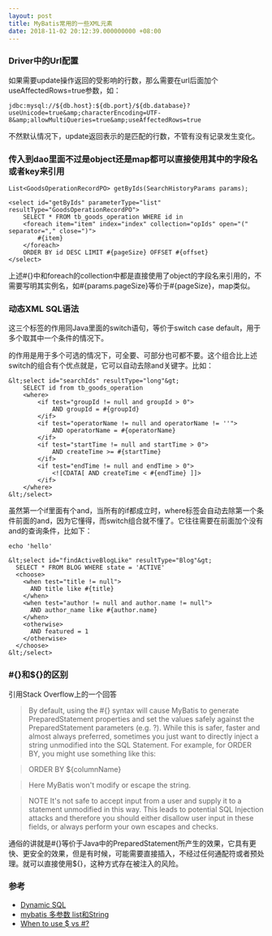 ```yaml
---
layout: post
title: MyBatis常用的一些XML元素
date: 2018-11-02 20:12:39.000000000 +08:00
---
```



### Driver中的Url配置

如果需要update操作返回的受影响的行数，那么需要在url后面加个useAffectedRows=true参数，如：

```
jdbc:mysql://${db.host}:${db.port}/${db.database}?useUnicode=true&amp;characterEncoding=UTF-8&amp;allowMultiQueries=true&amp;useAffectedRows=true
```

不然默认情况下，update返回表示的是匹配的行数，不管有没有记录发生变化。

### 传入到dao里面不过是object还是map都可以直接使用其中的字段名或者key来引用

```
List<GoodsOperationRecordPO> getByIds(SearchHistoryParams params);
```

```
<select id="getByIds" parameterType="list" resultType="GoodsOperationRecordPO">
    SELECT * FROM tb_goods_operation WHERE id in
    <foreach item="item" index="index" collection="opIds" open="(" separator="," close=")">
        #{item}
    </foreach>
    ORDER BY id DESC LIMIT #{pageSize} OFFSET #{offset}
</select>
```

上述#{}中和foreach的collection中都是直接使用了object的字段名来引用的，不需要写明其实例名，如#{params.pageSize}等价于#{pageSize}，map类似。

### 动态XML SQL语法

<choose> <when> <otherwise> 这三个标签的作用同Java里面的switch语句，等价于switch case default，用于多个取其中一个条件的情况下。

<where> <if>的作用是用于多个可选的情况下，可全要、可部分也可都不要。这个组合比上述switch的组合有个优点就是，它可以自动去除and关键字。比如：

```
&lt;select id="searchIds" resultType="long"&gt;
    SELECT id from tb_goods_operation
    <where>
        <if test="groupId != null and groupId > 0">
            AND groupId = #{groupId}
        </if>
        <if test="operatorName != null and operatorName != ''">
            AND operatorName = #{operatorName}
        </if>
        <if test="startTime != null and startTime > 0">
            AND createTime >= #{startTime}
        </if>
        <if test="endTime != null and endTime > 0">
            <![CDATA[ AND createTime < #{endTime} ]]>
        </if>
    </where>
&lt;/select>
```


虽然第一个if里面有个and，当所有的if都成立时，where标签会自动去除第一个条件前面的and，因为它懂得，而switch组合就不懂了。它往往需要在前面加个没有and的查询条件，比如下：


```
echo 'hello'
```


```
&lt;select id="findActiveBlogLike" resultType="Blog"&gt;
  SELECT * FROM BLOG WHERE state = 'ACTIVE'
  <choose>
    <when test="title != null">
      AND title like #{title}
    </when>
    <when test="author != null and author.name != null">
      AND author_name like #{author.name}
    </when>
    <otherwise>
      AND featured = 1
    </otherwise>
  </choose>
&lt;/select>
```


### #{}和${}的区别
引用Stack Overflow上的一个回答

> By default, using the #{} syntax will cause MyBatis to generate PreparedStatement properties and set the values safely against the PreparedStatement parameters (e.g. ?). While this is safer, faster and almost always preferred, sometimes you just want to directly inject a string unmodified into the SQL Statement. For example, for ORDER BY, you might use something like this:

> ORDER BY ${columnName}

> Here MyBatis won't modify or escape the string.

> NOTE It's not safe to accept input from a user and supply it to a statement unmodified in this way. This leads to potential SQL Injection attacks and therefore you should either disallow user input in these fields, or always perform your own escapes and checks.

通俗的讲就是#{}等价于Java中的PreparedStatement所产生的效果，它具有更快、更安全的效果，但是有时候，可能需要直接插入，不经过任何通配符或者预处理。就可以直接使用${}，这种方式存在被注入的风险。

### 参考
- [Dynamic SQL](http://www.mybatis.org/mybatis-3/dynamic-sql.html)
- [mybatis 多参数 list和String](https://blog.csdn.net/u010913106/article/details/50538379)
- [When to use $ vs #?](https://stackoverflow.com/questions/39954300/when-to-use-vs)


